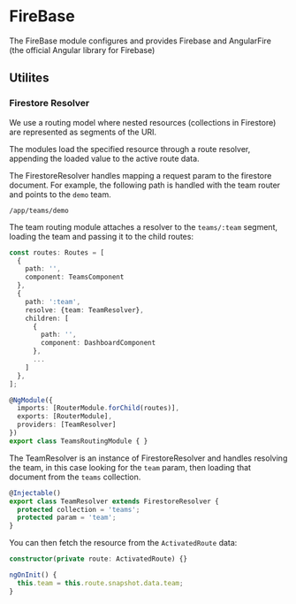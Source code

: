 # FireBase

The FireBase module configures and provides Firebase and AngularFire (the official Angular library for Firebase)

## Utilites

### Firestore Resolver

We use a routing model where nested resources (collections in Firestore) are represented as segments of the URI.

The modules load the specified resource through a route resolver, appending the loaded value to the active route data.

The FirestoreResolver handles mapping a request param to the firestore document. For example, the following path is 
handled with the team router and points to the `demo` team.

`/app/teams/demo`

The team routing module attaches a resolver to the `teams/:team` segment, loading the team and passing it to the child routes:

```typescript
const routes: Routes = [
  {
    path: '',
    component: TeamsComponent
  },
  {
    path: ':team',
    resolve: {team: TeamResolver},
    children: [
      {
        path: '',
        component: DashboardComponent
      },
      ...
    ]
  },
];

@NgModule({
  imports: [RouterModule.forChild(routes)],
  exports: [RouterModule],
  providers: [TeamResolver]
})
export class TeamsRoutingModule { }

```

The TeamResolver is an instance of FirestoreResolver and handles resolving the team, in this case looking for 
the `team` param, then loading that document from the `teams` collection.

```typescript
@Injectable()
export class TeamResolver extends FirestoreResolver {
  protected collection = 'teams';
  protected param = 'team';
}
```
You can then fetch the resource from the `ActivatedRoute` data:

```typescript
constructor(private route: ActivatedRoute) {}

ngOnInit() {
  this.team = this.route.snapshot.data.team;
}
    
```
